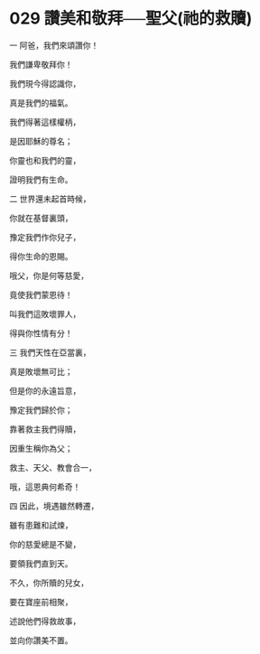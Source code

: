 # 029 讚美和敬拜──聖父(祂的救贖)

一 阿爸，我們來頌讚你！

我們謙卑敬拜你！

我們現今得認識你，

真是我們的福氣。

我們得著這樣權柄，

是因耶穌的尊名；

你靈也和我們的靈，

證明我們有生命。

二 世界還未起首時候，

你就在基督裏頭，

豫定我們作你兒子，

得你生命的恩賜。

哦父，你是何等慈愛，

竟使我們蒙恩待！

叫我們這敗壞罪人，

得與你性情有分！

三 我們天性在亞當裏，

真是敗壞無可比；

但是你的永遠旨意，

豫定我們歸於你；

靠著救主我們得贖，

因重生稱你為父；

救主、天父、教會合一，

哦，這恩典何希奇！

四 因此，境遇雖然轉遷，

雖有患難和試煉，

你的慈愛總是不變，

要領我們直到天。

不久，你所贖的兒女，

要在寶座前相聚，

述說他們得救故事，

並向你讚美不置。

